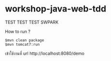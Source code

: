 # workshop-java-web-tdd

TEST TEST TEST 
SWPARK

How to run ?

```
$mvn clean package
$mvn tomcat7:run

```
เข้าใช้งานที่ url http://localhost:8080/demo
